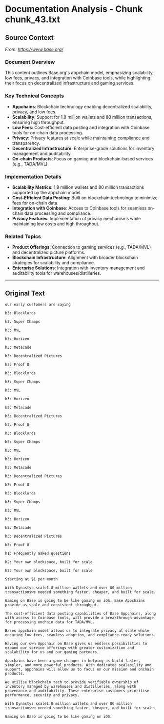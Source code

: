 # Documentation Analysis - Chunk chunk_43.txt

## Source Context
*From: https://www.base.org/*

### Document Overview  
This content outlines Base.org's appchain model, emphasizing scalability, low fees, privacy, and integration with Coinbase tools, while highlighting their focus on decentralized infrastructure and gaming services.  

### Key Technical Concepts  
- **Appchains**: Blockchain technology enabling decentralized scalability, privacy, and low fees.  
- **Scalability**: Support for 1.8 million wallets and 80 million transactions, ensuring high throughput.  
- **Low Fees**: Cost-efficient data posting and integration with Coinbase tools for on-chain data processing.  
- **Privacy**: Privacy features at scale while maintaining compliance and transparency.  
- **Decentralized Infrastructure**: Enterprise-grade solutions for inventory management and auditability.  
- **On-chain Products**: Focus on gaming and blockchain-based services (e.g., TADA/MVL).  

### Implementation Details  
- **Scalability Metrics**: 1.8 million wallets and 80 million transactions supported by the appchain model.  
- **Cost-Efficient Data Posting**: Built on blockchain technology to minimize fees for on-chain data.  
- **Integration with Coinbase**: Access to Coinbase tools for seamless on-chain data processing and compliance.  
- **Privacy Features**: Implementation of privacy mechanisms while maintaining low costs and high throughput.  

### Related Topics  
- **Product Offerings**: Connection to gaming services (e.g., TADA/MVL) and decentralized picture platforms.  
- **Blockchain Infrastructure**: Alignment with broader blockchain strategies for scalability and compliance.  
- **Enterprise Solutions**: Integration with inventory management and auditability tools for warehouses/distilleries.

---

## Original Text
```
our early customers are saying

h3: Blocklords

h3: Super Champs

h3: MVL

h3: Horizen

h3: Metacade

h3: Decentralized Pictures

h3: Proof 8

h3: Blocklords

h3: Super Champs

h3: MVL

h3: Horizen

h3: Metacade

h3: Decentralized Pictures

h3: Proof 8

h3: Blocklords

h3: Super Champs

h3: MVL

h3: Horizen

h3: Metacade

h3: Decentralized Pictures

h3: Proof 8

h3: Blocklords

h3: Super Champs

h3: MVL

h3: Horizen

h3: Metacade

h3: Decentralized Pictures

h3: Proof 8

h1: Frequently asked questions

h2: Your own blockspace, built for scale

h2: Your own blockspace, built for scale

Starting at $1 per month

With Dynastys scale1.8 million wallets and over 80 million transactionswe needed something faster, cheaper, and built for scale.

Gaming on Base is going to be like gaming on iOS. Base Appchains provide us scale and consistent throughput.

The cost-efficient data posting capabilities of Base Appchains, along with access to Coinbase tools, will provide a breakthrough advantage for processing onchain data for TADA/MVL.

Bases appchain model allows us to integrate privacy at scale while ensuring low fees, seamless adoption, and compliance-ready solutions.

Having our own Appchain on Base gives us endless possibilities to expand our service offerings with greater customization and scalability for us and our gaming partners.

Appchains have been a game-changer in helping us build faster, simpler, and more powerful products. With dedicated scalability and support, appchains will allow us to focus on our mission and onchain products.

We utilise blockchain tech to provide verifiable ownership of inventory managed by warehouses and distilleries, along with provenance and auditability. These enterprise customers prioritise performance, security and privacy.

With Dynastys scale1.8 million wallets and over 80 million transactionswe needed something faster, cheaper, and built for scale.

Gaming on Base is going to be like gaming on iOS.
```